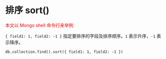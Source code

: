 # 排序 sort()

<font color='red'>本文以 Mongo shell 命令行来举例</font>

`{ field1: 1, field2: -1 }` 指定要排序的字段及排序顺序。`1` 表示升序，`-1` 表示降序。

```
db.collection.find().sort({ field1: 1, field2: -1 })
```
